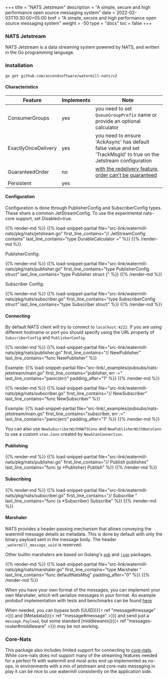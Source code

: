 +++
title = "NATS Jetstream"
description = "A simple, secure and high performance open source messaging system"
date = 2022-02-03T10:30:00+05:00
bref = "A simple, secure and high performance open source messaging system"
weight = -50
type = "docs"
toc = false
+++

### NATS Jetstream

NATS Jetstream is a data streaming system powered by NATS, and written in the Go programming language.

### Installation

    go get github.com/ascendsoftware/watermill-nats/v2

#### Characteristics

| Feature             | Implements | Note                                                                                                                  |
| ------------------- | ---------- | --------------------------------------------------------------------------------------------------------------------- |
| ConsumerGroups      | yes        | you need to set `QueueGroupPrefix` name or provide an optional calculator                                             |
| ExactlyOnceDelivery | yes        | you need to ensure 'AckAsync' has default false value and set 'TrackMsgId' to true on the Jetstream configuration     |
| GuaranteedOrder     | no         | [with the redelivery feature, order can't be guaranteed](https://github.com/nats-io/nats-streaming-server/issues/187) |
| Persistent          | yes        |                                                                                                                       |

#### Configuration

Configuration is done through PublisherConfig and SubscriberConfig types.  These share a common JetStreamConfig.  To use the experimental nats-core support, set Disabled=true.

{{% render-md %}}
{{% load-snippet-partial file="src-link/watermill-nats/pkg/nats/jetstream.go" first_line_contains="// JetStreamConfig contains" last_line_contains="type DurableCalculator =" %}}
{{% /render-md %}}

PublisherConfig:

{{% render-md %}}
{{% load-snippet-partial file="src-link/watermill-nats/pkg/nats/publisher.go" first_line_contains="type PublisherConfig struct" last_line_contains="type Publisher struct {" %}}
{{% /render-md %}}

Subscriber Config:

{{% render-md %}}
{{% load-snippet-partial file="src-link/watermill-nats/pkg/nats/subscriber.go" first_line_contains="type SubscriberConfig struct" last_line_contains="type Subscriber struct" %}}
{{% /render-md %}}

#### Connecting

By default NATS client will try to connect to `localhost:4222`. If you are using different hostname or port you should specify using the URL property of `SubscriberConfig` and `PublisherConfig`.

{{% render-md %}}
{{% load-snippet-partial file="src-link/watermill-nats/pkg/nats/publisher.go" first_line_contains="// NewPublisher" last_line_contains="func NewPublisher" %}}

Example:
{{% load-snippet-partial file="src-link/_examples/pubsubs/nats-jetstream/main.go" first_line_contains="publisher, err :=" last_line_contains="panic(err)" padding_after="1" %}}
{{% /render-md %}}

{{% render-md %}}
{{% load-snippet-partial file="src-link/watermill-nats/pkg/nats/subscriber.go" first_line_contains="// NewSubscriber" last_line_contains="func NewSubscriber" %}}

Example:
{{% load-snippet-partial file="src-link/_examples/pubsubs/nats-jetstream/main.go" first_line_contains="subscriber, err :=" last_line_contains="panic(err)" padding_after="1" %}}
{{% /render-md %}}

You can also use `NewSubscriberWithNATSConn` and `NewPublisherWithNatsConn` to use a custom `stan.Conn` created by `NewStanConnection`.

#### Publishing

{{% render-md %}}
{{% load-snippet-partial file="src-link/watermill-nats/pkg/nats/publisher.go" first_line_contains="// Publish publishes" last_line_contains="func (p *Publisher) Publish" %}}
{{% /render-md %}}

#### Subscribing

{{% render-md %}}
{{% load-snippet-partial file="src-link/watermill-nats/pkg/nats/subscriber.go" first_line_contains="// Subscribe " last_line_contains="func (s *Subscriber) Subscribe" %}}
{{% /render-md %}}

#### Marshaler

NATS provides a header passing mechanism that allows conveying the watermill message details as metadata. This is done by default with only the binary payload sent in the message body.  The header `_watermill_message_uuid` is reserved.

Other builtin marshalers are based on Golang's [`gob`](https://golang.org/pkg/encoding/gob/) and [`json`](https://golang.org/packages/encoding/json) packages.

{{% render-md %}}
{{% load-snippet-partial file="src-link/watermill-nats/pkg/nats/marshaler.go" first_line_contains="type Marshaler " last_line_contains="func defaultNatsMsg" padding_after="0" %}}
{{% /render-md %}}

When you have your own format of the messages, you can implement your own Marshaler, which will serialize messages in your format.  An example protobuf implementation with tests and benchmarks can be found [here](https://github.com/ascendsoftware/watermill-nats/tree/master/_examples/marshalers/protobuf/)

When needed, you can bypass both [UUID]({{< ref "message#message" >}}) and [Metadata]({{< ref "message#message" >}}) and send just a `message.Payload`,
but some standard [middlewares]({{< ref "messages-router#middleware" >}}) may be not working.

### Core-Nats

This package also includes limited support for connecting to [core-nats](https://docs.nats.io/nats-concepts/core-nats).  While core-nats does not support many of the streaming features needed for a perfect fit with watermill and most acks end up implemented as no-ops, in environments with a mix of jetstream and core-nats messaging in play it can be nice to use watermill consistently on the application side.
